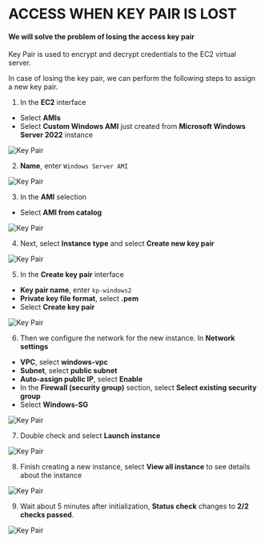 ﻿
# ACCESS WHEN KEY PAIR IS LOST

#### We will solve the problem of losing the access key pair

Key Pair is used to encrypt and decrypt credentials to the EC2 virtual server.

In case of losing the key pair, we can perform the following steps to assign a new key pair.

1.  In the  **EC2**  interface

-   Select  **AMIs**
-   Select  **Custom Windows AMI**  just created from  **Microsoft Windows Server 2022**  instance

![Key Pair](https://000004.awsstudygroup.com/images/5-AmazonEC2basic/5.4-Keypair/0001-keypair.png?featherlight=false&width=90pc)

2.  **Name**, enter  `Windows Server AMI`

![Key Pair](https://000004.awsstudygroup.com/images/5-AmazonEC2basic/5.4-Keypair/0002-keypair.png?featherlight=false&width=90pc)

3.  In the  **AMI**  selection

-   Select  **AMI from catalog**

![Key Pair](https://000004.awsstudygroup.com/images/5-AmazonEC2basic/5.4-Keypair/0003-keypair.png?featherlight=false&width=90pc)

4.  Next, select  **Instance type**  and select  **Create new key pair**

![Key Pair](https://000004.awsstudygroup.com/images/5-AmazonEC2basic/5.4-Keypair/0004-keypair.png?featherlight=false&width=90pc)

5.  In the  **Create key pair**  interface

-   **Key pair name**, enter  `kp-windows2`
-   **Private key file format**, select  **.pem**
-   Select  **Create key pair**

![Key Pair](https://000004.awsstudygroup.com/images/5-AmazonEC2basic/5.4-Keypair/0005-keypair.png?featherlight=false&width=90pc)

6.  Then we configure the network for the new instance. In  **Network settings**

-   **VPC**, select  **windows-vpc**
-   **Subnet**, select  **public subnet**
-   **Auto-assign public IP**, select  **Enable**
-   In the  **Firewall (security group)**  section, select  **Select existing security group**
-   Select  **Windows-SG**

![Key Pair](https://000004.awsstudygroup.com/images/5-AmazonEC2basic/5.4-Keypair/0006-keypair.png?featherlight=false&width=90pc)

7.  Double check and select  **Launch instance**

![Key Pair](https://000004.awsstudygroup.com/images/5-AmazonEC2basic/5.4-Keypair/0007-keypair.png?featherlight=false&width=90pc)

8.  Finish creating a new instance, select  **View all instance**  to see details about the instance

![Key Pair](https://000004.awsstudygroup.com/images/5-AmazonEC2basic/5.4-Keypair/0008-keypair.png?featherlight=false&width=90pc)

9.  Wait about 5 minutes after initialization,  **Status check**  changes to  **2/2 checks passed**.

![Key Pair](https://000004.awsstudygroup.com/images/5-AmazonEC2basic/5.4-Keypair/0009-keypair.png?featherlight=false&width=90pc)
